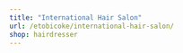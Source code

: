 ```yaml
---
title: "International Hair Salon"
url: /etobicoke/international-hair-salon/
shop: hairdresser
---
```

